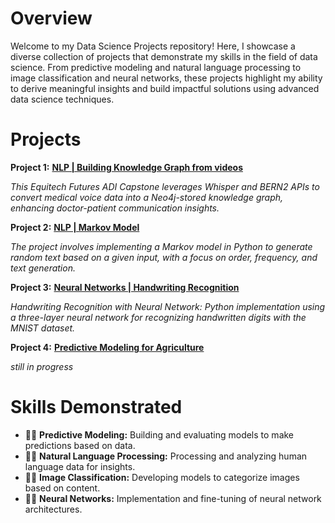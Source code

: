 # Overview

Welcome to my Data Science Projects repository! Here, I showcase a diverse collection of projects that demonstrate my skills in the field of data science. From predictive modeling and natural language processing to image classification and neural networks, these projects highlight my ability to derive meaningful insights and build impactful solutions using advanced data science techniques.

# Projects
**Project 1:**  [**NLP | Building Knowledge Graph from videos**](https://github.com/mohammed-249/Data_Science_Projects/tree/main/NLP%20%7C%20Building%20Knowledge%20Graph%20from%20videos)

*This Equitech Futures ADI Capstone leverages Whisper and BERN2 APIs to convert medical voice data into a Neo4j-stored knowledge graph, enhancing doctor-patient communication insights.*

**Project 2:**  [**NLP | Markov Model**](https://github.com/mohammed-249/Data_Science_Projects/tree/main/NLP%20%7C%20Markov%20Model)

*The project involves implementing a Markov model in Python to generate random text based on a given input, with a focus on order, frequency, and text generation.*

**Project 3:**  [**Neural Networks | Handwriting Recognition**](https://github.com/mohammed-249/Data_Science_Projects/tree/main/Neural%20Networks%20%7C%20Handwriting%20Recognition)

*Handwriting Recognition with Neural Network: Python implementation using a three-layer neural network for recognizing handwritten digits with the MNIST dataset.*

**Project 4:**  [**Predictive Modeling for Agriculture**](https://github.com/mohammed-249/Data_Science_Projects/tree/main/Predictive%20Modeling%20for%20Agriculture)

*still in progress*

# Skills Demonstrated

- 👩‍💻 **Predictive Modeling:** Building and evaluating models to make predictions based on data.
- 👩‍💻 **Natural Language Processing:** Processing and analyzing human language data for insights.
- 👩‍💻 **Image Classification:** Developing models to categorize images based on content.
- 👩‍💻 **Neural Networks:** Implementation and fine-tuning of neural network architectures.
